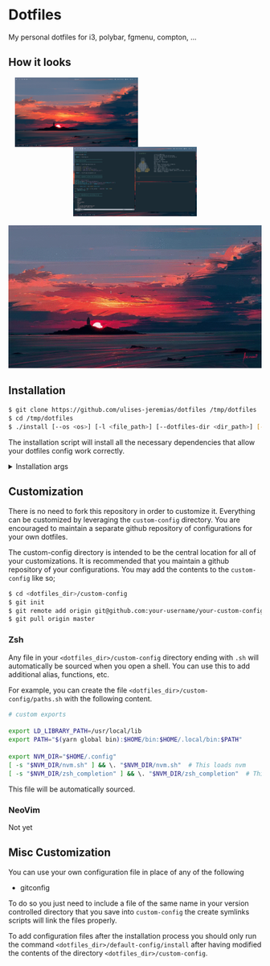 # Dotfiles

My personal dotfiles for i3, polybar, fgmenu, compton, ...

## How it looks

<center>

<img src="./static/screen.png" align="left" width="48.75%" style="margin-left: 2.5%; margin-right: 5%" />

<img src="./static/nvim&termite.png" width="48.75%" />

<img src="./static/demo.gif" width="100%" style="margin-top: 15px;" />

</center>

## Installation

```sh
$ git clone https://github.com/ulises-jeremias/dotfiles /tmp/dotfiles
$ cd /tmp/dotfiles
$ ./install [--os <os>] [-l <file_path>] [--dotfiles-dir <dir_path>] [--no-deps]
```

The installation script will install all the necessary dependencies that allow your dotfiles config work correctly.

<details><summary>Installation args</summary>

- `<os> = common | arch-linux | debian | ...` where common is supposed to work correctly with any linux distro. `common` is set as default value for this flag.
- `<file_path>` is `/tmp/install_progress_log_$(date +'%m-%d-%y_%H:%M:%S').txt` as default.
- `<dir_path>` is `~/dotfiles` as default.

</details>

## Customization

There is no need to fork this repository in order to customize it. Everything can be customized by leveraging the `custom-config` directory. You are encouraged to maintain a separate github repository of configurations for your own dotfiles.

The custom-config directory is intended to be the central location for all of your customizations. It is recommended that you maintain a github repository of your configurations. You may add the contents to the `custom-config` like so;

```sh
$ cd <dotfiles_dir>/custom-config
$ git init
$ git remote add origin git@github.com:your-username/your-custom-config-repo.git
$ git pull origin master
```

### Zsh

Any file in your `<dotfiles_dir>/custom-config` directory ending with `.sh` will automatically be sourced when you open a shell. You can use this to add additional alias, functions, etc.

For example, you can create the file `<dotfiles_dir>/custom-config/paths.sh` with the following content.

```sh
# custom exports

export LD_LIBRARY_PATH=/usr/local/lib
export PATH="$(yarn global bin):$HOME/bin:$HOME/.local/bin:$PATH"

export NVM_DIR="$HOME/.config"
[ -s "$NVM_DIR/nvm.sh" ] && \. "$NVM_DIR/nvm.sh"  # This loads nvm
[ -s "$NVM_DIR/zsh_completion" ] && \. "$NVM_DIR/zsh_completion"  # This loads nvm zsh_completion
```

This file will be automatically sourced.

### NeoVim

Not yet

## Misc Customization

You can use your own configuration file in place of any of the following

- gitconfig

To do so you just need to include a file of the same name in your version controlled directory that you save into `custom-config` the create symlinks scripts will link the files properly.

To add configuration files after the installation process you should only run the command `<dotfiles_dir>/default-config/install` after having modified the contents of the directory `<dotfiles_dir>/custom-config`.
